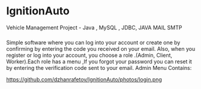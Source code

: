 # IgnitionAuto
Vehicle Management Project - Java , MySQL , JDBC, JAVA MAIL SMTP


###
Simple software where you can log into your account or create one by confirming by entering the code you received on your email.
Also, when you register or log into your account,  you choose a role .(Admin, Client, Worker).Each role has a menu ,If you forgot your password you can reset it by entering the verification code sent to your email.
Admin Menu Contains:


https://github.com/dzhanrafetov/IgnitionAuto/photos/login.png
